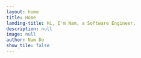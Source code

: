 ```yaml
---
layout: home
title: Home
landing-title: Hi, I'm Nam, a Software Engineer.
description: null
image: null
author: Nam Do
show_tile: false
---
```


 

